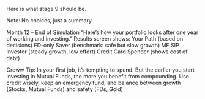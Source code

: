 Here is what stage 9 should be. 

Note: No choices, just a summary

Month 12 – End of Simulation
“Here’s how your portfolio looks after one year of working and investing.”
Results screen shows:
Your Path (based on decisions)
FD-only Saver (benchmark: safe but slow growth)
MF SIP Investor (steady growth, low effort)
Credit Card Spender (shows cost of debt)


Groww Tip: In your first job, it’s tempting to spend. But the earlier you start investing in Mutual Funds, the more you benefit from compounding. Use credit wisely, keep an emergency fund, and balance between growth (Stocks, Mutual Funds) and safety (FDs, Gold)
